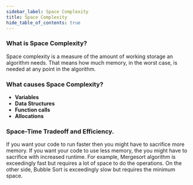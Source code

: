 ```yaml
---
sidebar_label: Space Complexity
title: Space Complexity
hide_table_of_contents: true
---
```

  
### What is Space Complexity?
Space complexity is a measure of the amount of working storage an algorithm
needs. That means how much memory, in the worst case, is needed at any point in
the algorithm.

### What causes Space Complexity? 

- **Variables**
- **Data Structures**
- **Function calls**
- **Allocations**

### Space-Time Tradeoff and Efficiency.

If you want your code to run faster then you might have to sacrifice more memory.
If you want your code to use less memory, the you might have to sacrifice with
increased runtime.
For example, Mergesort algorithm is exceedingly fast but requires a lot of space to
do the operations. On the other side, Bubble Sort is exceedingly slow but requires
the minimum space.